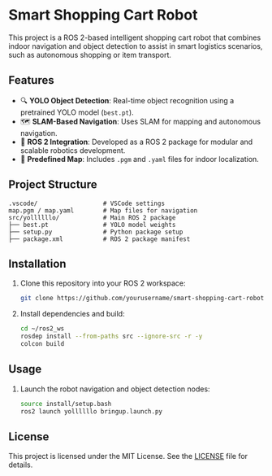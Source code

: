 # Smart Shopping Cart Robot

This project is a ROS 2-based intelligent shopping cart robot that combines indoor navigation and object detection to assist in smart logistics scenarios, such as autonomous shopping or item transport.

## Features

- 🔍 **YOLO Object Detection**: Real-time object recognition using a pretrained YOLO model (`best.pt`).
- 🗺️ **SLAM-Based Navigation**: Uses SLAM for mapping and autonomous navigation.
- 🤖 **ROS 2 Integration**: Developed as a ROS 2 package for modular and scalable robotics development.
- 🧭 **Predefined Map**: Includes `.pgm` and `.yaml` files for indoor localization.

## Project Structure

```
.vscode/                  # VSCode settings
map.pgm / map.yaml        # Map files for navigation
src/yollllllo/            # Main ROS 2 package
├── best.pt               # YOLO model weights
├── setup.py              # Python package setup
├── package.xml           # ROS 2 package manifest
```

## Installation

1. Clone this repository into your ROS 2 workspace:
   ```bash
   git clone https://github.com/yourusername/smart-shopping-cart-robot.git
   ```
2. Install dependencies and build:
   ```bash
   cd ~/ros2_ws
   rosdep install --from-paths src --ignore-src -r -y
   colcon build
   ```

## Usage

1. Launch the robot navigation and object detection nodes:
   ```bash
   source install/setup.bash
   ros2 launch yollllllo bringup.launch.py
   ```

## License

This project is licensed under the MIT License. See the [LICENSE](LICENSE) file for details.
